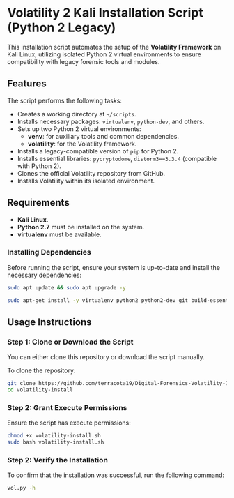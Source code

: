 # Volatility 2 Kali Installation Script (Python 2 Legacy)

This installation script automates the setup of the **Volatility Framework** on Kali Linux, utilizing isolated Python 2 virtual environments to ensure compatibility with legacy forensic tools and modules.

## Features

The script performs the following tasks:

- Creates a working directory at `~/scripts`.
- Installs necessary packages: `virtualenv`, `python-dev`, and others.
- Sets up two Python 2 virtual environments:
  - **venv**: for auxiliary tools and common dependencies.
  - **volatility**: for the Volatility framework.
- Installs a legacy-compatible version of `pip` for Python 2.
- Installs essential libraries: `pycryptodome`, `distorm3==3.3.4` (compatible with Python 2).
- Clones the official Volatility repository from GitHub.
- Installs Volatility within its isolated environment.

## Requirements

- **Kali Linux**.
- **Python 2.7** must be installed on the system.
- **virtualenv** must be available.

### Installing Dependencies

Before running the script, ensure your system is up-to-date and install the necessary dependencies:

```bash
sudo apt update && sudo apt upgrade -y
```
```bash
sudo apt-get install -y virtualenv python2 python2-dev git build-essential libssl-dev libffi-dev python2.7-dev
```
## Usage Instructions

### Step 1: Clone or Download the Script

You can either clone this repository or download the script manually.

To clone the repository:

```bash
git clone https://github.com/terracota19/Digital-Forensics-Volatility-Installer-for-Kali.git
cd volatility-install
```

### Step 2: Grant Execute Permissions

Ensure the script has execute permissions:

```bash
chmod +x volatility-install.sh
sudo bash volatility-install.sh
```
### Step 2: Verify the Installation
To confirm that the installation was successful, run the following command:

```bash
vol.py -h
```
